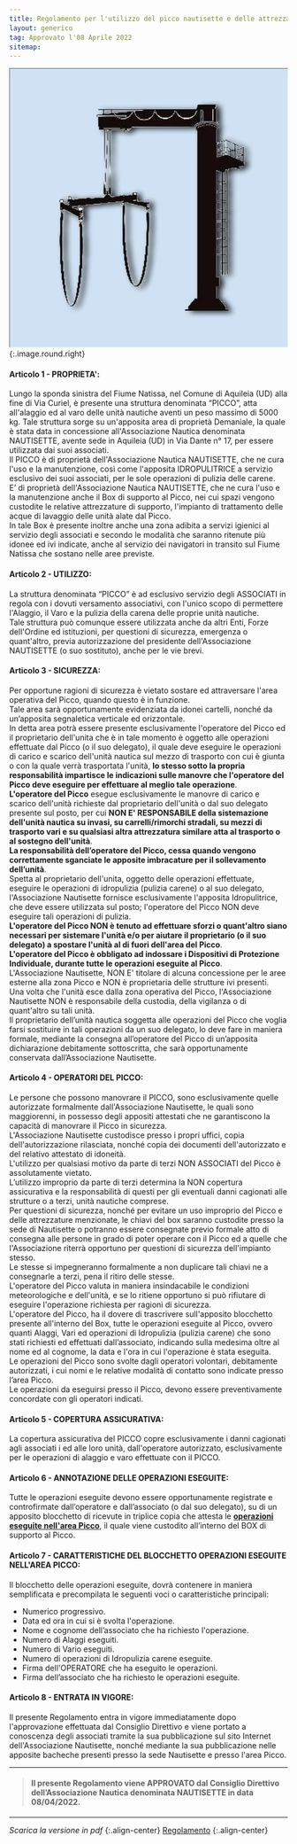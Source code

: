 ```yaml
---
title: Regolamento per l'utilizzo del picco nautisette e delle attrezzature annesse
layout: generico
tag: Approvato l'08 Aprile 2022
sitemap:
---
```


![](/images/logo/logogru.jpeg){:.image.round.right}
<br>

#### Articolo 1 - PROPRIETA':

Lungo la sponda sinistra del Fiume Natissa, nel Comune di Aquileia (UD) alla fine di Via Curiel, è presente una struttura denominata “PICCO”, atta all'alaggio ed al varo delle unità nautiche aventi un peso massimo di 5000 kg.
Tale struttura sorge su un'apposita area di proprietà Demaniale, la quale è stata data in concessione all'Associazione Nautica denominata NAUTISETTE, avente sede in Aquileia (UD) in Via Dante n° 17, per essere utilizzata dai suoi associati.
<br>Il PICCO è di proprietà dell'Associazione Nautica NAUTISETTE, che ne cura l'uso e la manutenzione, così come l'apposita IDROPULITRICE a servizio esclusivo dei suoi associati, per le sole operazioni di pulizia delle carene.
<br>E’ di proprietà dell'Associazione Nautica NAUTISETTE, che ne cura l'uso e la manutenzione anche il Box di supporto al Picco, nei cui spazi vengono custodite le relative attrezzature di supporto, l'impianto di trattamento delle acque di lavaggio delle unità alate dal Picco.
<br>In tale Box è presente inoltre anche una zona adibita a servizi igienici al servizio degli associati e secondo le modalità che saranno ritenute più idonee ed ivi indicate, anche al servizio dei navigatori in transito sul Fiume Natissa che sostano nelle aree previste.

#### Articolo 2 - UTILIZZO:

La struttura denominata “PICCO” è ad esclusivo servizio degli ASSOCIATI in regola con i dovuti versamento associativi, con l'unico scopo di permettere l'Alaggio, il Varo e la pulizia della carena delle proprie unità nautiche.
<br>Tale struttura può comunque essere utilizzata anche da altri Enti, Forze dell'Ordine ed istituzioni, per questioni di sicurezza, emergenza o quant'altro, previa autorizzazione del presidente dell'Associazione NAUTISETTE (o suo sostituto), anche per le vie brevi.

#### Articolo 3 - SICUREZZA:

Per opportune ragioni di sicurezza è vietato sostare ed attraversare l'area operativa del Picco, quando questo è in funzione.
<br>Tale area sarà opportunamente evidenziata da idonei cartelli, nonché da un’apposita segnaletica verticale ed orizzontale.
<br>In detta area potrà essere presente esclusivamente l'operatore del Picco ed il proprietario dell'unita che è in tale momento è oggetto alle operazioni effettuate dal Picco (o il suo delegato), il quale deve eseguire le operazioni di carico e scarico dell'unità nautica sul mezzo di trasporto con cui è giunta o con la quale verrà trasportata l'unità, **lo stesso sotto la propria responsabilità impartisce le indicazioni sulle manovre che l'operatore del Picco deve eseguire per effettuare al meglio tale operazione**.
<br>**L'operatore del Picco** esegue esclusivamente le manovre di carico e scarico dell'unità richieste dal proprietario dell'unità o dal suo delegato presente sul posto, per cui **NON E' RESPONSABILE della sistemazione dell'unità nautica su invasi, su carrelli/rimorchi stradali, su mezzi di trasporto vari e su qualsiasi altra attrezzatura similare atta al trasporto o al sostegno dell'unità**.
<br>**La responsabilità dell’operatore del Picco, cessa quando vengono correttamente sganciate le apposite imbracature per il sollevamento dell’unità**.
<br>Spetta al proprietario dell'unita, oggetto delle operazioni effettuate, eseguire le operazioni di idropulizia (pulizia carene) o al suo delegato, l'Associazione Nautisette fornisce esclusivamente l'apposita Idropulitrice, che deve essere utilizzata sul posto; l'operatore del Picco NON deve eseguire tali operazioni di pulizia.
<br>**L'operatore del Picco NON è tenuto ad effettuare sforzi o quant'altro siano necessari per sistemare l'unità e/o per aiutare il proprietario (o il suo delegato) a spostare l'unità al di fuori dell'area del Picco**.
<br>**L'operatore del Picco è obbligato ad indossare i Dispositivi di Protezione Individuale, durante tutte le operazioni eseguite al Picco**.
<br>L'Associazione Nautisette, NON E' titolare di alcuna concessione per le aree esterne alla zona Picco e NON è proprietaria delle strutture ivi presenti.
<br>Una volta che l'unità esce dalla zona operativa del Picco, l'Associazione Nautisette NON è responsabile della custodia, della vigilanza o di quant'altro su tali unità.
<br>Il proprietario dell’unità nautica soggetta alle operazioni del Picco che voglia farsi sostituire in tali operazioni da un suo delegato, lo deve fare in maniera formale, mediante la consegna all’operatore del Picco di un’apposita dichiarazione debitamente sottoscritta, che sarà opportunamente conservata dall’Associazione Nautisette.

#### Articolo 4 - OPERATORI DEL PICCO:

Le persone che possono manovrare il PICCO, sono esclusivamente quelle autorizzate formalmente dall'Associazione Nautisette, le quali sono maggiorenni, in possesso degli appositi attestati che ne garantiscono la capacità di manovrare il Picco in sicurezza.
<br>L'Associazione Nautisette custodisce presso i propri uffici, copia dell'autorizzazione rilasciata, nonché copia dei documenti dell'autorizzato e del relativo attestato di idoneità.
<br>L'utilizzo per qualsiasi motivo da parte di terzi NON ASSOCIATI del Picco è assolutamente vietato.
<br>L’utilizzo improprio da parte di terzi determina la NON copertura assicurativa e la responsabilità di questi per gli eventuali danni cagionati alle strutture o a terzi, unità nautiche comprese.
<br>Per questioni di sicurezza, nonché per evitare un uso improprio del Picco e delle attrezzature menzionate, le chiavi del box saranno custodite presso la sede di Nautisette o potranno essere consegnate previo formale atto di consegna alle persone in grado di poter operare con il Picco ed a quelle che l'Associazione riterrà opportuno per questioni di sicurezza dell'impianto stesso.
<br>Le stesse si impegneranno formalmente a non duplicare tali chiavi ne a consegnarle a terzi, pena il ritiro delle stesse.
<br>L'operatore del Picco valuta in maniera insindacabile le condizioni meteorologiche e dell'unità, e se lo ritiene opportuno si può rifiutare di eseguire l'operazione richiesta per ragioni di sicurezza.
<br>L'operatore del Picco, ha il dovere di trascrivere sull'apposito blocchetto presente all'interno del Box, tutte le operazioni eseguite al Picco, ovvero quanti Alaggi, Vari ed operazioni di Idropulizia (pulizia carene) che sono stati richiesti ed effettuati dall’associato, indicando sulla medesima oltre al nome ed al cognome, la data e l'ora in cui l'operazione è stata eseguita.
<br>Le operazioni del Picco sono svolte dagli operatori volontari, debitamente autorizzati, i cui nomi e le relative modalità di contatto sono indicate presso l’area Picco.
<br>Le operazioni da eseguirsi presso il Picco, devono essere preventivamente concordate con gli operatori indicati.

#### Articolo 5 - COPERTURA ASSICURATIVA:

La copertura assicurativa del PICCO copre esclusivamente i danni cagionati agli associati i ed alle loro unità, dall'operatore autorizzato, esclusivamente per le operazioni di alaggio e varo effettuate con il PICCO.

#### Articolo 6 - ANNOTAZIONE DELLE OPERAZIONI ESEGUITE:

Tutte le operazioni eseguite devono essere opportunamente registrate e controfirmate dall’operatore e dall’associato (o dal suo delegato), su di un apposito blocchetto di ricevute in triplice copia che attesta le **<u>operazioni eseguite nell'area Picco</u>**, il quale viene custodito all’interno del BOX di supporto al Picco.

#### Articolo 7 - CARATTERISTICHE DEL BLOCCHETTO OPERAZIONI ESEGUITE NELL'AREA PICCO:

Il blocchetto delle operazioni eseguite, dovrà contenere in maniera semplificata e precompilata le seguenti voci o caratteristiche principali:

- Numerico progressivo.
- Data ed ora in cui si è svolta l'operazione.
- Nome e cognome dell’associato che ha richiesto l'operazione.
- Numero di Alaggi eseguiti.
- Numero di Vario eseguiti.
- Numero di operazioni di Idropulizia carene eseguite.
- Firma dell'OPERATORE che ha eseguito le operazioni.
- Firma dell’associato che ha richiesto le operazioni eseguite.

#### Articolo 8 - ENTRATA IN VIGORE:

Il presente Regolamento entra in vigore immediatamente dopo l'approvazione effettuata dal Consiglio Direttivo e viene portato a conoscenza degli associati tramite la sua pubblicazione sul sito Internet dell'Associazione Nautisette, nonché mediante la sua pubblicazione nelle apposite bacheche presenti presso la sede Nautisette e presso l'area Picco.

---

> #### Il presente Regolamento viene APPROVATO dal Consiglio Direttivo dell’Associazione Nautica denominata NAUTISETTE in data 08/04/2022.

---

_Scarica la versione in pdf_
{:.align-center}
<a href="/download/r-picco.pdf" target="_blank" class="button small icon fa-download">Regolamento</a>
{:.align-center}
